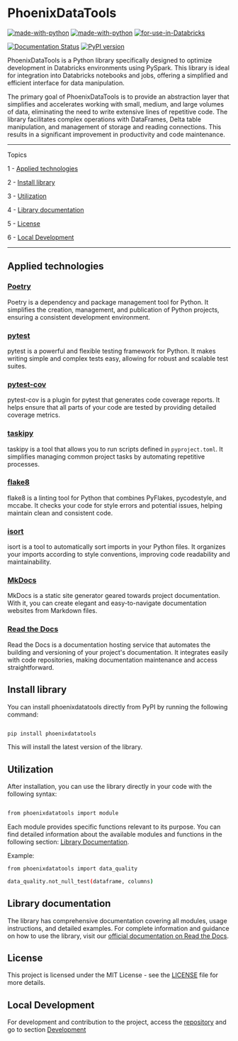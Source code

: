 # PhoenixDataTools
[![made-with-python](https://img.shields.io/badge/Made%20with-Python-1f425f.svg)](https://www.python.org/)
[![made-with-python](https://img.shields.io/badge/Made%20with-PySpark-1f425f.svg)](https://www.python.org/)
[![for-use-in-Databricks](https://img.shields.io/badge/Made%20with-Databricks-1f425f.svg)](https://www.python.org/)

[![Documentation Status](https://readthedocs.org/projects/databricks-phoenixdatatools/badge/?version=latest)](https://databricks-phoenixdatatools.readthedocs.io/en/latest/?badge=latest)
[![PyPI version](https://badge.fury.io/py/phoenixdatatools.svg)](https://badge.fury.io/py/phoenixdatatools)


PhoenixDataTools is a Python library specifically designed to optimize development in Databricks environments using PySpark. This library is ideal for integration into Databricks notebooks and jobs, offering a simplified and efficient interface for data manipulation.

The primary goal of PhoenixDataTools is to provide an abstraction layer that simplifies and accelerates working with small, medium, and large volumes of data, eliminating the need to write extensive lines of repetitive code. The library facilitates complex operations with DataFrames, Delta table manipulation, and management of storage and reading connections. This results in a significant improvement in productivity and code maintenance.

*******
Topics

1 - [Applied technologies](#tecnology)

2 - [Install library](#install)

3 - [Utilization](#utilization)

4 - [Library documentation](#docLib)

5 - [License](#license)

6 - [Local Development](#dev)

*******

<div id='tecnology'/> 

## Applied technologies

### [Poetry](https://python-poetry.org/)
Poetry is a dependency and package management tool for Python. It simplifies the creation, management, and publication of Python projects, ensuring a consistent development environment.

### [pytest](https://docs.pytest.org/en/stable/)
pytest is a powerful and flexible testing framework for Python. It makes writing simple and complex tests easy, allowing for robust and scalable test suites.

### [pytest-cov](https://pypi.org/project/pytest-cov/)
pytest-cov is a plugin for pytest that generates code coverage reports. It helps ensure that all parts of your code are tested by providing detailed coverage metrics.

### [taskipy](https://pypi.org/project/taskipy/)
taskipy is a tool that allows you to run scripts defined in `pyproject.toml`. It simplifies managing common project tasks by automating repetitive processes.

### [flake8](https://flake8.pycqa.org/en/latest/)
flake8 is a linting tool for Python that combines PyFlakes, pycodestyle, and mccabe. It checks your code for style errors and potential issues, helping maintain clean and consistent code.

### [isort](https://pycqa.github.io/isort/)
isort is a tool to automatically sort imports in your Python files. It organizes your imports according to style conventions, improving code readability and maintainability.

### [MkDocs](https://www.mkdocs.org/)
MkDocs is a static site generator geared towards project documentation. With it, you can create elegant and easy-to-navigate documentation websites from Markdown files.

### [Read the Docs](https://readthedocs.org/)
Read the Docs is a documentation hosting service that automates the building and versioning of your project's documentation. It integrates easily with code repositories, making documentation maintenance and access straightforward.


<div id='install'/> 

## Install library

You can install phoenixdatatools directly from PyPI by running the following command:

```sh

pip install phoenixdatatools

```
This will install the latest version of the library.


<div id='utilization'/> 

## Utilization

After installation, you can use the library directly in your code with the following syntax:

```sh

from phoenixdatatools import module

```

Each module provides specific functions relevant to its purpose. You can find detailed information about the available modules and functions in the following section: [Library Documentation](#library-documentation).

Example:

```sh
from phoenixdatatools import data_quality

data_quality.not_null_test(dataframe, columns)

```

<div id='docLib'/> 

## Library documentation

The library has comprehensive documentation covering all modules, usage instructions, and detailed examples. For complete information and guidance on how to use the library, visit our [official documentation on Read the Docs](https://databricks-phoenixdatatools.readthedocs.io/en/latest/).

<div id='license'/> 

## License

This project is licensed under the MIT License - see the [LICENSE](LICENSE) file for more details.


<div id='dev'/> 

## Local Development

For development and contribution to the project, access the [repository](https://bitbucket.org/indiciumtech/databricks-phoenixdatatools/src/main/) and go to section [Development](docs/templates/development.md)